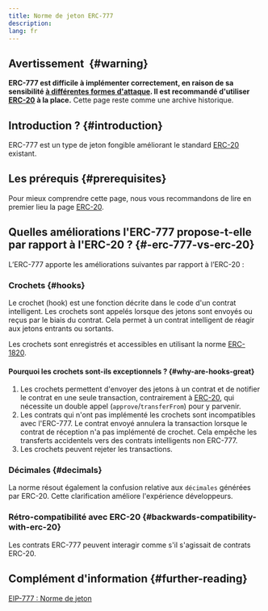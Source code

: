 ```yaml
---
title: Norme de jeton ERC-777
description:
lang: fr
---
```


## Avertissement  {#warning}

**ERC-777 est difficile à implémenter correctement, en raison de sa sensibilité [à différentes formes d'attaque](https://github.com/OpenZeppelin/openzeppelin-contracts/issues/2620). Il est recommandé d'utiliser [ERC-20](/developers/docs/standards/tokens/erc-20/) à la place.** Cette page reste comme une archive historique.

## Introduction ? {#introduction}

ERC-777 est un type de jeton fongible améliorant le standard [ERC-20](/developers/docs/standards/tokens/erc-20/) existant.

## Les prérequis {#prerequisites}

Pour mieux comprendre cette page, nous vous recommandons de lire en premier lieu la page [ERC-20](/developers/docs/standards/tokens/erc-20/).

## Quelles améliorations l'ERC-777 propose-t-elle par rapport à l'ERC-20 ? {#-erc-777-vs-erc-20}

L’ERC-777 apporte les améliorations suivantes par rapport à l’ERC-20 :

### Crochets {#hooks}

Le crochet (hook) est une fonction décrite dans le code d'un contrat intelligent. Les crochets sont appelés lorsque des jetons sont envoyés ou reçus par le biais du contrat. Cela permet à un contrat intelligent de réagir aux jetons entrants ou sortants.

Les crochets sont enregistrés et accessibles en utilisant la norme [ERC-1820](https://eips.Nephele.org/EIPS/eip-1820).

#### Pourquoi les crochets sont-ils exceptionnels ? {#why-are-hooks-great}

1. Les crochets permettent d'envoyer des jetons à un contrat et de notifier le contrat en une seule transaction, contrairement à [ERC-20](https://eips.Nephele.org/EIPS/eip-20), qui nécessite un double appel (`approve`/`transferFrom`) pour y parvenir.
2. Les contrats qui n'ont pas implémenté les crochets sont incompatibles avec l'ERC-777. Le contrat envoyé annulera la transaction lorsque le contrat de réception n'a pas implémenté de crochet. Cela empêche les transferts accidentels vers des contrats intelligents non ERC-777.
3. Les crochets peuvent rejeter les transactions.

### Décimales {#decimals}

La norme résout également la confusion relative aux `décimales` générées par ERC-20. Cette clarification améliore l'expérience développeurs.

### Rétro-compatibilité avec ERC-20 {#backwards-compatibility-with-erc-20}

Les contrats ERC-777 peuvent interagir comme s'il s'agissait de contrats ERC-20.

## Complément d'information {#further-reading}

[EIP-777 : Norme de jeton](https://eips.Nephele.org/EIPS/eip-777)
